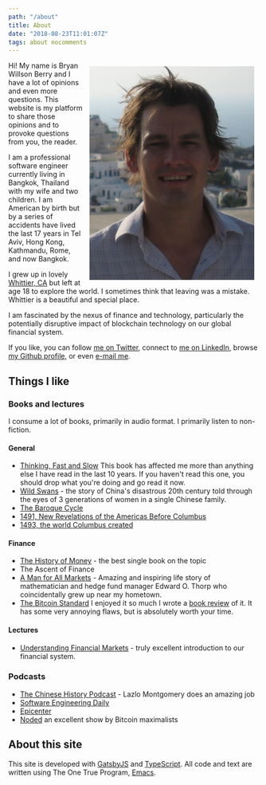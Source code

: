 ```yaml
---
path: "/about"
title: About
date: "2018-08-23T11:01:07Z"
tags: about nocomments
---
```


<style>
@media only screen and (min-width: 820px){

  #headshot {
      height: 429px;
      width: 331px;
  }

}

@media only screen and (max-width: 820px){

  #headshot {
      height: 215px;
      width: 165px;
  }

}



</style>
<img src="/headshot.jpg" id="headshot" alt="myface" style="float: right; margin-left: 10px; margin-right: 10px; margin-top: 10px;" />

Hi! My name is Bryan Willson Berry and I have a lot of opinions and even more questions. This
website is my platform to share those opinions and to provoke questions from you, the reader.

I am a professional software engineer currently living in Bangkok, Thailand with
my wife and two children. I am American by birth but by a series of accidents have
lived the last 17 years in Tel Aviv, Hong Kong, Kathmandu, Rome, and now Bangkok. 

I grew up in lovely [Whittier, CA](https://en.wikipedia.org/wiki/Whittier,_California) but left at age 18 to explore the world. I sometimes think that leaving was a mistake. Whittier is a beautiful and special place.

I am fascinated by the nexus of finance and technology, particularly the
potentially disruptive impact of blockchain technology on our global financial
system.

If you like, you can follow [me on Twitter](https://twitter.com/bryanwb), connect to [me on LinkedIn](https://www.linkedin.com/in/bryanwb), browse [my Github profile](https://github.com/bryanwb), or even [e-mail me](mailto:bryan.berry@gmail.com).


## Things I like

### Books and lectures

I consume a lot of books, primarily in audio format. I primarily listen to non-fiction.

#### General

* [Thinking, Fast and Slow](https://en.wikipedia.org/wiki/Thinking,_Fast_and_Slow) This book has affected me more than anything else I have read in the last 10 years. If you haven't read this one, you should drop what you're doing and go read it now.
* [Wild Swans](https://en.wikipedia.org/wiki/Wild_Swans) - the story of China's disastrous 20th century told through the eyes of 3 generations of women in a single Chinese family.
* [The Baroque Cycle](https://en.wikipedia.org/wiki/The_Baroque_Cycle)
* [1491, New Revelations of the Americas Before Columbus](https://www.amazon.com/1491-Revelations-Americas-Before-Columbus/dp/1400032059/ref=pd_lpo_sbs_14_img_0?_encoding=UTF8&psc=1&refRID=1V1YKV4DNTG9P7RT4AAN)
* [1493, the world Columbus created](https://www.amazon.com/1493-Uncovering-World-Columbus-Created/dp/0307278247)

#### Finance

* [The History of Money](https://www.amazon.com/History-Money-Jack-Weatherford/dp/0609801724) - the best single book on the topic
* The Ascent of Finance
* [A Man for All Markets](http://www.edwardothorp.com/books/a-man-for-all-markets/) - Amazing and inspiring life story of mathematician and hedge fund manager Edward O. Thorp who coincidentally grew up near my hometown.
* [The Bitcoin Standard](https://www.wiley.com/en-us/The+Bitcoin+Standard%3A+The+Decentralized+Alternative+to+Central+Banking-p-9781119473862) I enjoyed it so much I wrote a [book review](https://hotair.tech/blog/bitcoin-standard) of it. It has some very annoying flaws, but is absolutely worth your time.

#### Lectures

* [Understanding Financial Markets](https://www.youtube.com/playlist?list=PL8FB14A2200B87185) - truly excellent introduction to our financial system.


### Podcasts

* [The Chinese History Podcast](https://recordedhistory.net/china-history/) - Lazlo Montgomery does an amazing job
* [Software Engineering Daily](https://softwareengineeringdaily.com)
* [Epicenter](https://epicenter.tv)
* [Noded](https://noded.org) an excellent show by Bitcoin maximalists


## About this site

This site is developed with [GatsbyJS](https://gatsbyjs.org) and [TypeScript](https://typescriptlang.org). All code and text are written using The One True Program, [Emacs](https://www.gnu.org/software/emacs/).
